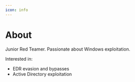 ```yaml
---
icon: info
---
```

# About
Junior Red Teamer.
Passionate about Windows exploitation.

Interested in:
 - EDR evasion and bypasses
 - Active Directory exploitation
